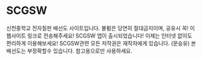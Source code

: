 # SCGSW
신천중학교 전자칠판 배선도 사이트입니다. 
불펌은 당연히 절대금지이며, 공유시 꼭! 이 웹사이트 링크로 전송해주세요!
SCGSW 앱이 출시되었습니다! 이제는 인터넷 없이도 편리하게 이용해보세요!
SCGSW관련 모든 저작권은 재작자에게 있습니다. (문승유)
본 배선도는 부정확할수 있습니다. 참고용으로만 사용하세요. 
